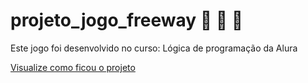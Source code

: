 <h1>projeto_jogo_freeway &#128665; &#128004; &#128665;</h1>
<p>Este jogo foi desenvolvido no curso: Lógica de programação da Alura</p>
<a href="https://projeto-jogo-freeway.vercel.app/">Visualize como ficou o projeto</a>
